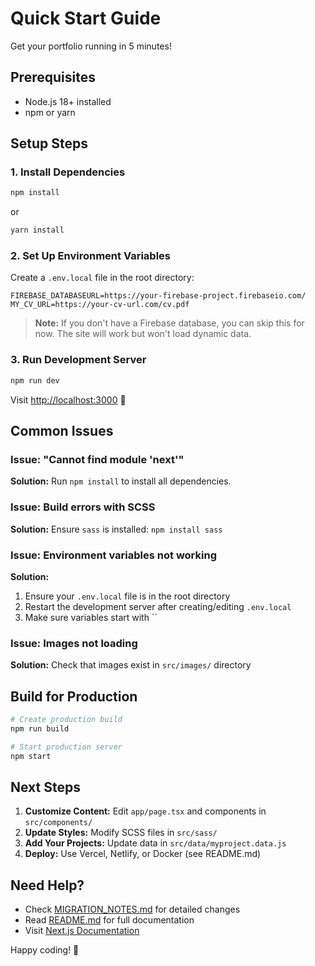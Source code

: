 # Quick Start Guide

Get your portfolio running in 5 minutes!

## Prerequisites
- Node.js 18+ installed
- npm or yarn

## Setup Steps

### 1. Install Dependencies
```bash
npm install
```
or
```bash
yarn install
```

### 2. Set Up Environment Variables
Create a `.env.local` file in the root directory:

```env
FIREBASE_DATABASEURL=https://your-firebase-project.firebaseio.com/
MY_CV_URL=https://your-cv-url.com/cv.pdf
```

> **Note:** If you don't have a Firebase database, you can skip this for now. The site will work but won't load dynamic data.

### 3. Run Development Server
```bash
npm run dev
```

Visit [http://localhost:3000](http://localhost:3000) 🎉

## Common Issues

### Issue: "Cannot find module 'next'"
**Solution:** Run `npm install` to install all dependencies.

### Issue: Build errors with SCSS
**Solution:** Ensure `sass` is installed: `npm install sass`

### Issue: Environment variables not working
**Solution:** 
1. Ensure your `.env.local` file is in the root directory
2. Restart the development server after creating/editing `.env.local`
3. Make sure variables start with ``

### Issue: Images not loading
**Solution:** Check that images exist in `src/images/` directory

## Build for Production

```bash
# Create production build
npm run build

# Start production server
npm start
```

## Next Steps

1. **Customize Content:** Edit `app/page.tsx` and components in `src/components/`
2. **Update Styles:** Modify SCSS files in `src/sass/`
3. **Add Your Projects:** Update data in `src/data/myproject.data.js`
4. **Deploy:** Use Vercel, Netlify, or Docker (see README.md)

## Need Help?

- Check [MIGRATION_NOTES.md](./MIGRATION_NOTES.md) for detailed changes
- Read [README.md](./README.md) for full documentation
- Visit [Next.js Documentation](https://nextjs.org/docs)

Happy coding! 🚀


